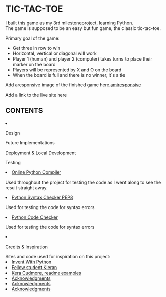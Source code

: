 <h1>TIC-TAC-TOE</h1>
<p>I built this game as my 3rd milestoneproject, learning Python.<br> 
The game is supposed to be an easy but fun game, the classic tic-tac-toe.</p>
<p>Primary goal of the game:<br> 
<ul>
<li>Get three in row to win</li>
<li>Horizontal, vertical or diagonal will work</li>
<li>Player 1 (human) and player 2 (computer) takes turns to place their marker on the board</li>
<li>Players will be represented by X and O on the board</li>
<li>When the board is full and there is no winner, it´s a tie</li>
</ul>
</p>
<p>Add aresponsive image of the finished game here.<a href="https://ui.dev/amiresponsive" rel="nofollow">amiresponsive</a></p>
<p>Add a link to the live site here</p>

<h2>CONTENTS</h2>


<li>
<p>Design</p>

<p>Future Implementations</p>
<p>Deployment &amp; Local Development</p>

<p>Testing</p>
<li><a href="https://www.programiz.com/python-programming/online-compiler/">Online Python Compiler</a><br>
<p>Used throughout the project for testing the code as I went along to see the result straight away.</p></li>
<li><a href="https://www.pythonchecker.com/">Python Syntax Checker PEP8</a><br>
<p>Used for testing the code for syntax errors</p></li>
</li>
<li><a href="https://extendsclass.com/python-tester.html">Python Code Checker</a><br>
<p>Used for testing the code for syntax errors</p></li>
<li>
<p>Credits & Inspiration</p>
<a>Sites and code used for inspiration on this project:</a>
<li><a href="https://inventwithpython.com/invent4thed/chapter10.html">Invent With Python</a></li>
<li><a href="https://github.com/Kieran132/TicTacToe-project3/blob/main/run.py">Fellow student Kieran</a></li>
<li><a href="https://github.com/kera-cudmore/readme-examples">Kera Cudmore, readme examples</a></li>
<li><a href="https://">Acknowledgments</a></li>
<li><a href="https://">Acknowledgments</a></li>

<li><a href="https://">Acknowledgments</a></li>
